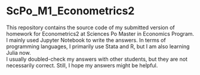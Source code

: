 # ScPo_M1_Econometrics2
This repository contains the source code of my submitted version of homework for Econometrics2 at Sciences Po Master in Economics Program.  
I mainly used Jupyter Notebook to write the answers. In terms of programming languages, I primarily use Stata and R, but I am also learning Julia now.  
I usually doubled-check my answers with other students, but they are not necessarily correct. Still, I hope my answers might be helpful.  
